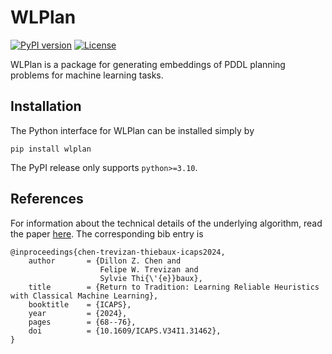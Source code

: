 WLPlan
======

[![PyPI version](https://badge.fury.io/py/wlplan.svg)](https://badge.fury.io/py/wlplan)
[![License](https://img.shields.io/pypi/l/wlplan)](https://badge.fury.io/py/wlplan)

WLPlan is a package for generating embeddings of PDDL planning problems for machine learning tasks.

## Installation
The Python interface for WLPlan can be installed simply by

    pip install wlplan

The PyPI release only supports `python>=3.10`.

## References
For information about the technical details of the underlying algorithm, read the paper [here](https://arxiv.org/abs/2403.16508). The corresponding bib entry is

    @inproceedings{chen-trevizan-thiebaux-icaps2024,
        author       = {Dillon Z. Chen and
                        Felipe W. Trevizan and 
                        Sylvie Thi{\'{e}}baux},
        title        = {Return to Tradition: Learning Reliable Heuristics with Classical Machine Learning},
        booktitle    = {ICAPS},
        year         = {2024},
        pages        = {68--76},
        doi          = {10.1609/ICAPS.V34I1.31462},
    }
